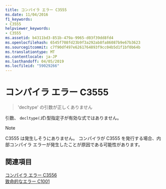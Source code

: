 ```yaml
---
title: コンパイラ エラー C3555
ms.date: 11/04/2016
f1_keywords:
- C3555
helpviewer_keywords:
- C3555
ms.assetid: b4311bd3-851b-479a-9965-d03f39dd8fd4
ms.openlocfilehash: 6545f708fd23b9f3a292ab8fa86087b9e67b3623
ms.sourcegitcommit: c7f90df497e6261764893f9cc04b5d1f1bf0b64b
ms.translationtype: MT
ms.contentlocale: ja-JP
ms.lasthandoff: 04/05/2019
ms.locfileid: "59029266"
---
```

# <a name="compiler-error-c3555"></a>コンパイラ エラー C3555

> 'decltype' の引数が正しくありません

引数、 `decltype(`*式*`)`型指定子が有効な式ではありません。

> [!NOTE]
>  C3555 は発生しそうにありません。 コンパイラが C3555 を発行する場合、内部コンパイラ エラーが発生したことが原因である可能性があります。

## <a name="see-also"></a>関連項目

[コンパイラ エラー C3556](../../error-messages/compiler-errors-2/compiler-error-c3556.md)<br/>
[致命的なエラー C1001](../../error-messages/compiler-errors-1/fatal-error-c1001.md)